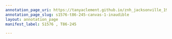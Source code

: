 ```yaml
---
annotation_page_uri: https://tanyaclement.github.io/znh_jacksonville_1939/annotations/s1576-t86-245-canvas-1-inaudible.json
annotation_page_slug: s1576-t86-245-canvas-1-inaudible
layout: annotation_page
manifest_label: S1576 , T86-245

---
```

